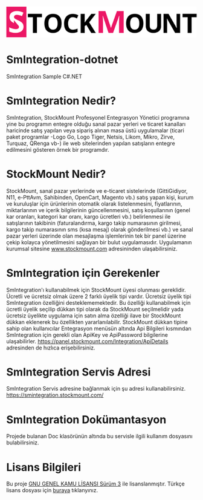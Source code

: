 ![StockMount Logo](StockMount-Logo.png?raw=true "StockMount Logo")
# SmIntegration-dotnet
SmIntegration Sample C#.NET
# SmIntegration Nedir?
SmIntegration, StockMount Profesyonel Entegrasyon Yönetici programına yine bu programın entegre olduğu sanal pazar yerleri ve ticaret kanalları haricinde satış yapılan veya sipariş alınan masa üstü uygulamalar (ticari paket programlar -Logo Go, Logo Tiger, Netsis, Likom, Mikro, Zirve, Turquaz, QRenga vb-) ile web sitelerinden yapılan satışların entegre edilmesini gösteren örnek bir programdır.
# StockMount Nedir?
StockMount, sanal pazar yerlerinde ve e-ticaret sistelerinde (GittiGidiyor, N11, e-PttAvm, Sahibinden, OpenCart, Magento vb.) satış yapan kişi, kurum ve kuruluşlar için ürünlerinin otomatik olarak listelenmesini, fiyatlarının, miktarlarının ve içerik bilgilerinin güncellenmesini, satış koşullarının (genel kar oranları, kategori kar oranı, kargo ücretleri vb.) belirlenmesi ile satışlarının takibinin (faturalandırma, kargo takip numarasının girilmesi, kargo takip numarasının sms (kısa mesaj) olarak gönderilmesi vb.) ve sanal pazar yerleri üzerinde olan mesajlaşma işlemlerinin tek bir panel üzerine çekip kolayca yönetilmesini sağlayan bir bulut uygulamasıdır. Uygulamanın kurumsal sitesine www.stockmount.com adresininden ulaşabilirsiniz.
# SmIntegration için Gerekenler
SmIntegration'ı kullanabilmek için StockMount üyesi olunması gereklidir. Ücretli ve ücretsiz olmak üzere 2 farklı üyelik tipi vardır. Ücretsiz üyelik tipi SmIntegration özelliğini desteklememektedir. Bu özelliği kullanabilmek için ücretli üyelik seçilip dükkan tipi olarak da StockMount seçilmelidir yada ücretsiz üyelikte uygulama için satın alma özelliği ilave bir StockMount dükkan eklenerek bu özellikten yararlanılabilir. StockMount dükkan tipine sahip olan kullanıcılar Entegrasyon menüsün altında Api Bilgileri kısmından SmIntegration için gerekli olan ApiKey ve ApiPassword bilgilerine ulaşabilirler. https://panel.stockmount.com/Integration/ApiDetails adresinden de hızlıca erişebilirsiniz.
# SmIntegration Servis Adresi
SmIntegration Servis adresine bağlanmak için şu adresi kullanabilirsiniz. https://smintegration.stockmount.com/
# SmIntegration Dokümantasyon
Projede bulanan Doc klasörünün altında bu servisle ilgili kullanım dosyasını bulabilirsiniz.
# Lisans Bilgileri
Bu proje [GNU GENEL KAMU LİSANSI Sürüm 3](http://www.gnu.org/licenses/gpl-3.0.html) ile lisanslanmıştır. Türkçe lisans dosyası için [buraya](Lisans.md) tıklanyınız.


